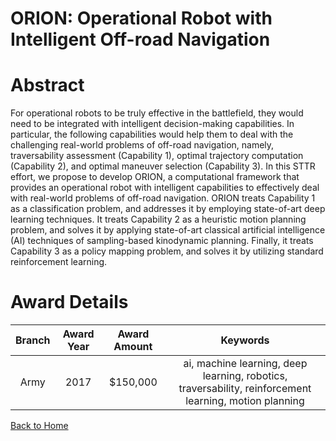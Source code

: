 
ORION: Operational Robot with Intelligent Off-road Navigation
=============================================================

# Abstract


For operational robots to be truly effective in the battlefield, they would need to be integrated with intelligent decision-making capabilities. In particular, the following capabilities would help them to deal with the challenging real-world problems of off-road navigation, namely, traversability assessment (Capability 1), optimal trajectory computation (Capability 2), and optimal maneuver selection (Capability 3). In this STTR effort, we propose to develop ORION, a computational framework that provides an operational robot with intelligent capabilities to effectively deal with real-world problems of off-road navigation. ORION treats Capability 1 as a classification problem, and addresses it by employing state-of-art deep learning techniques. It treats Capability 2 as a heuristic motion planning problem, and solves it by applying state-of-art classical artificial intelligence (AI) techniques of sampling-based kinodynamic planning. Finally, it treats Capability 3 as a policy mapping problem, and solves it by utilizing standard reinforcement learning.  

# Award Details

|Branch|Award Year|Award Amount|Keywords|
| :---: | :---: | :---: | :---: |
|Army|2017|$150,000|ai, machine learning, deep learning, robotics, traversability, reinforcement learning, motion planning|
  
  


[Back to Home](https://github.com/chrischow/dod_sbir_awards#1013)